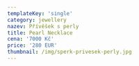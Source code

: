 ```yaml
---
templateKey: 'single'
category: jewellery
nazev: Přívěšek s perly
title: Pearl Necklace
cena: '7000 Kč'
price: '280 EUR'
thumbnail: /img/sperk-privesek-perly.jpg
---
```

